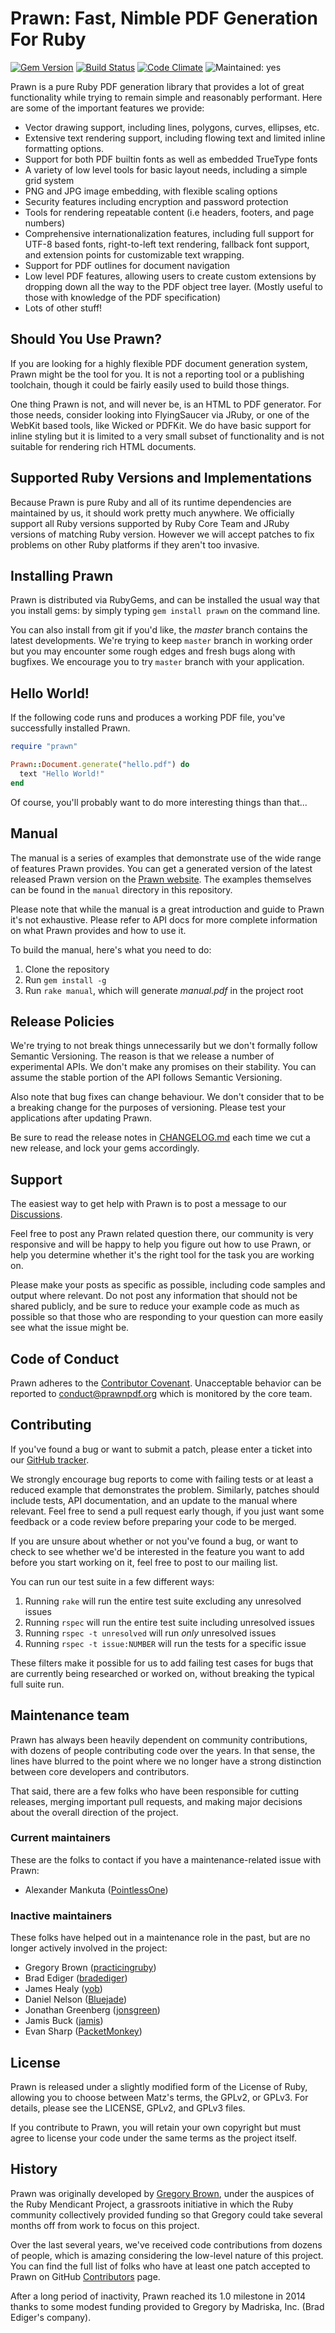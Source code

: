 # Prawn: Fast, Nimble PDF Generation For Ruby

[![Gem Version](https://badge.fury.io/rb/prawn.svg)](http://badge.fury.io/rb/prawn)
[![Build Status](https://github.com/prawnpdf/prawn/workflows/CI/badge.svg)](https://github.com/prawnpdf/prawn/actions?query=branch%3Amaster)
[![Code Climate](https://codeclimate.com/github/prawnpdf/prawn/badges/gpa.svg)](https://codeclimate.com/github/prawnpdf/prawn)
![Maintained: yes](https://img.shields.io/badge/maintained-yes-brightgreen.svg)

Prawn is a pure Ruby PDF generation library that provides a lot of great
functionality while trying to remain simple and reasonably performant. Here are
some of the important features we provide:

* Vector drawing support, including lines, polygons, curves, ellipses, etc.
* Extensive text rendering support, including flowing text and limited inline
  formatting options.
* Support for both PDF builtin fonts as well as embedded TrueType fonts
* A variety of low level tools for basic layout needs, including a simple grid
  system
* PNG and JPG image embedding, with flexible scaling options
* Security features including encryption and password protection
* Tools for rendering repeatable content (i.e headers, footers, and page
  numbers)
* Comprehensive internationalization features, including full support for UTF-8
  based fonts, right-to-left text rendering, fallback font support, and extension
  points for customizable text wrapping.
* Support for PDF outlines for document navigation
* Low level PDF features, allowing users to create custom extensions by dropping
  down all the way to the PDF object tree layer. (Mostly useful to those with
  knowledge of the PDF specification)
* Lots of other stuff!

## Should You Use Prawn?

If you are looking for a highly flexible PDF document generation system, Prawn
might be the tool for you. It is not a reporting tool or a publishing toolchain,
though it could be fairly easily used to build those things.

One thing Prawn is not, and will never be, is an HTML to PDF generator. For
those needs, consider looking into FlyingSaucer via JRuby, or one of the WebKit
based tools, like Wicked or PDFKit. We do have basic support for inline styling
but it is limited to a very small subset of functionality and is not suitable
for rendering rich HTML documents.

## Supported Ruby Versions and Implementations

Because Prawn is pure Ruby and all of its runtime dependencies are maintained by
us, it should work pretty much anywhere. We officially support all Ruby versions
supported by Ruby Core Team and JRuby versions of matching Ruby version. However
we will accept patches to fix problems on other Ruby platforms if they aren't
too invasive.


## Installing Prawn

Prawn is distributed via RubyGems, and can be installed the usual way that you
install gems: by simply typing `gem install prawn` on the command line.

You can also install from git if you'd like, the _master_ branch contains the
latest developments. We're trying to keep `master` branch in working order but
you may encounter some rough edges and fresh bugs along with bugfixes. We
encourage you to try `master` branch with your application.

## Hello World!

If the following code runs and produces a working PDF file, you've successfully
installed Prawn.

```ruby
require "prawn"

Prawn::Document.generate("hello.pdf") do
  text "Hello World!"
end
```

Of course, you'll probably want to do more interesting things than that...


## Manual

The manual is a series of examples that demonstrate use of the wide range of
features Prawn provides. You can get a generated version of the latest released
Prawn version on the [Prawn website](https://prawnpdf.org/). The examples
themselves can be found in the `manual` directory in this repository.

Please note that while the manual is a great introduction and guide to Prawn
it's not exhaustive. Please refer to API docs for more complete information on
what Prawn provides and how to use it.

To build the manual, here's what you need to do:

1. Clone the repository
3. Run `gem install -g`
4. Run `rake manual`, which will generate _manual.pdf_ in the project root


## Release Policies

We're trying to not break things unnecessarily but we don't formally follow
Semantic Versioning. The reason is that we release a number of experimental
APIs. We don't make any promises on their stability. You can assume the stable
portion of the API follows Semantic Versioning.

Also note that bug fixes can change behaviour. We don't consider that to be
a breaking change for the purposes of versioning. Please test your applications
after updating Prawn.

Be sure to read the release notes in
[CHANGELOG.md](https://github.com/prawnpdf/prawn/blob/master/CHANGELOG.md) each
time we cut a new release, and lock your gems accordingly.


## Support

The easiest way to get help with Prawn is to post a message to our
[Discussions](https://github.com/orgs/prawnpdf/discussions).

Feel free to post any Prawn related question there, our community is very
responsive and will be happy to help you figure out how to use Prawn, or help
you determine whether it's the right tool for the task you are working on.

Please make your posts as specific as possible, including code samples and
output where relevant. Do not post any information that should not be shared
publicly, and be sure to reduce your example code as much as possible so that
those who are responding to your question can more easily see what the issue
might be.


## Code of Conduct

Prawn adheres to the [Contributor Covenant](CODE_OF_CONDUCT.md). Unacceptable
behavior can be reported to conduct@prawnpdf.org which is monitored by the core
team.


## Contributing

If you've found a bug or want to submit a patch, please enter a ticket into our
[GitHub tracker](http://github.com/prawnpdf/prawn/issues).

We strongly encourage bug reports to come with failing tests or at least a
reduced example that demonstrates the problem. Similarly, patches should include
tests, API documentation, and an update to the manual where relevant. Feel free
to send a pull request early though, if you just want some feedback or a code
review before preparing your code to be merged.

If you are unsure about whether or not you've found a bug, or want to check to
see whether we'd be interested in the feature you want to add before you start
working on it, feel free to post to our mailing list.

You can run our test suite in a few different ways:

1. Running `rake` will run the entire test suite excluding any unresolved issues
2. Running `rspec` will run the entire test suite including unresolved issues
3. Running `rspec -t unresolved` will run *only* unresolved issues
4. Running `rspec -t issue:NUMBER` will run the tests for a specific issue

These filters make it possible for us to add failing test cases for bugs that
are currently being researched or worked on, without breaking the typical full
suite run.

## Maintenance team

Prawn has always been heavily dependent on community contributions, with dozens
of people contributing code over the years. In that sense, the lines have
blurred to the point where we no longer have a strong distinction between core
developers and contributors.

That said, there are a few folks who have been responsible for cutting releases,
merging important pull requests, and making major decisions about the overall
direction of the project.

### Current maintainers

These are the folks to contact if you have a maintenance-related issue with
Prawn:

* Alexander Mankuta ([PointlessOne](https://github.com/PointlessOne))

### Inactive maintainers

These folks have helped out in a maintenance role in the past, but are no longer
actively involved in the project:

* Gregory Brown ([practicingruby](https://github.com/practicingruby))
* Brad Ediger ([bradediger](https://github.com/bradediger))
* James Healy ([yob](https://github.com/yob))
* Daniel Nelson ([Bluejade](https://github.com/Bluejade))
* Jonathan Greenberg ([jonsgreen](https://github.com/jonsgreen))
* Jamis Buck ([jamis](https://github.com/jamis))
* Evan Sharp ([PacketMonkey](https://github.com/PacketMonkey))

## License

Prawn is released under a slightly modified form of the License of Ruby,
allowing you to choose between Matz's terms, the GPLv2, or GPLv3. For details,
please see the LICENSE, GPLv2, and GPLv3 files.

If you contribute to Prawn, you will retain your own copyright but must agree to
license your code under the same terms as the project itself.

## History

Prawn was originally developed by [Gregory
Brown](https://practicingdeveloper.com/), under the auspices of the Ruby
Mendicant Project, a grassroots initiative in which the Ruby community
collectively provided funding so that Gregory could take several months off from
work to focus on this project.

Over the last several years, we've received code contributions from dozens of
people, which is amazing considering the low-level nature of this project. You
can find the full list of folks who have at least one patch accepted to Prawn on
GitHub [Contributors](https://github.com/prawnpdf/prawn/contributors) page.

After a long period of inactivity, Prawn reached its 1.0 milestone in 2014
thanks to some modest funding provided to Gregory by Madriska, Inc. (Brad
Ediger's company).
